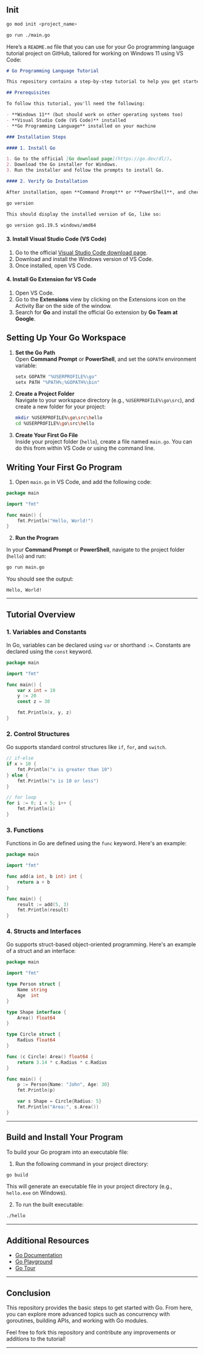 ## Init

```bash
go mod init <project_name>
```
```bash
go run ./main.go
```
Here’s a `README.md` file that you can use for your Go programming language tutorial project on GitHub, tailored for working on Windows 11 using VS Code:

```markdown
# Go Programming Language Tutorial

This repository contains a step-by-step tutorial to help you get started with Go programming language. The tutorial covers everything from installation to writing basic programs, data types, control structures, functions, and much more.

## Prerequisites

To follow this tutorial, you'll need the following:

- **Windows 11** (but should work on other operating systems too)
- **Visual Studio Code (VS Code)** installed
- **Go Programming Language** installed on your machine

### Installation Steps

#### 1. Install Go

1. Go to the official [Go download page](https://go.dev/dl/).
2. Download the Go installer for Windows.
3. Run the installer and follow the prompts to install Go.

#### 2. Verify Go Installation

After installation, open **Command Prompt** or **PowerShell**, and check the Go version to verify that the installation was successful.
```
```bash
go version
```

```markdown
This should display the installed version of Go, like so:

go version go1.19.5 windows/amd64
```

#### 3. Install Visual Studio Code (VS Code)

1. Go to the official [Visual Studio Code download page](https://code.visualstudio.com/).
2. Download and install the Windows version of VS Code.
3. Once installed, open VS Code.

#### 4. Install Go Extension for VS Code

1. Open VS Code.
2. Go to the **Extensions** view by clicking on the Extensions icon on the Activity Bar on the side of the window.
3. Search for **Go** and install the official Go extension by **Go Team at Google**.



## Setting Up Your Go Workspace

1. **Set the Go Path**  
   Open **Command Prompt** or **PowerShell**, and set the `GOPATH` environment variable:

   ```bash
   setx GOPATH "%USERPROFILE%\go"
   setx PATH "%PATH%;%GOPATH%\bin"
   ```

2. **Create a Project Folder**  
   Navigate to your workspace directory (e.g., `%USERPROFILE%\go\src`), and create a new folder for your project:

   ```bash
   mkdir %USERPROFILE%\go\src\hello
   cd %USERPROFILE%\go\src\hello
   ```

3. **Create Your First Go File**  
   Inside your project folder (`hello`), create a file named `main.go`. You can do this from within VS Code or using the command line.



## Writing Your First Go Program

1. Open `main.go` in VS Code, and add the following code:

```go
package main

import "fmt"

func main() {
    fmt.Println("Hello, World!")
}
```

2. **Run the Program**

In your **Command Prompt** or **PowerShell**, navigate to the project folder (`hello`) and run:

```bash
go run main.go
```

You should see the output:
```
Hello, World!
```

---

## Tutorial Overview

### 1. **Variables and Constants**

In Go, variables can be declared using `var` or shorthand `:=`. Constants are declared using the `const` keyword.

```go
package main

import "fmt"

func main() {
    var x int = 10
    y := 20
    const z = 30

    fmt.Println(x, y, z)
}
```

### 2. **Control Structures**

Go supports standard control structures like `if`, `for`, and `switch`.

```go
// if-else
if x > 10 {
    fmt.Println("x is greater than 10")
} else {
    fmt.Println("x is 10 or less")
}

// for loop
for i := 0; i < 5; i++ {
    fmt.Println(i)
}
```

### 3. **Functions**

Functions in Go are defined using the `func` keyword. Here's an example:

```go
package main

import "fmt"

func add(a int, b int) int {
    return a + b
}

func main() {
    result := add(5, 3)
    fmt.Println(result)
}
```

### 4. **Structs and Interfaces**

Go supports struct-based object-oriented programming. Here's an example of a struct and an interface:

```go
package main

import "fmt"

type Person struct {
    Name string
    Age  int
}

type Shape interface {
    Area() float64
}

type Circle struct {
    Radius float64
}

func (c Circle) Area() float64 {
    return 3.14 * c.Radius * c.Radius
}

func main() {
    p := Person{Name: "John", Age: 30}
    fmt.Println(p)

    var s Shape = Circle{Radius: 5}
    fmt.Println("Area:", s.Area())
}
```

---

## Build and Install Your Program

To build your Go program into an executable file:

1. Run the following command in your project directory:

```bash
go build
```

This will generate an executable file in your project directory (e.g., `hello.exe` on Windows).

2. To run the built executable:

```bash
./hello
```

---

## Additional Resources

- [Go Documentation](https://go.dev/doc/)
- [Go Playground](https://go.dev/play/)
- [Go Tour](https://tour.golang.org/)

---

## Conclusion

This repository provides the basic steps to get started with Go. From here, you can explore more advanced topics such as concurrency with goroutines, building APIs, and working with Go modules.

Feel free to fork this repository and contribute any improvements or additions to the tutorial!

---

